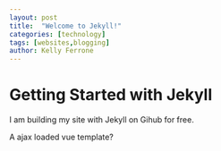 ```yaml
---
layout: post
title:  "Welcome to Jekyll!"
categories: [technology]
tags: [websites,blogging]
author: Kelly Ferrone
---
```


# Getting Started with Jekyll

I am building my site with Jekyll on Gihub for free.

A ajax loaded vue template?

<kf-shadow-test>
</kf-shadow-test>